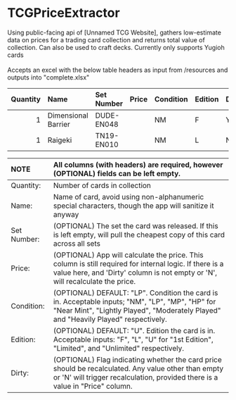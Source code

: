 # TCGPriceExtractor
Using public-facing api of [Unnamed TCG Website], gathers low-estimate data on prices for a trading card collection and returns total value of collection. Can also be used to craft decks. Currently only supports Yugioh cards\
\
Accepts an excel with the below table headers as input from /resources and outputs into "complete.xlsx"

| Quantity	| Name	              | Set Number	| Price	| Condition	| Edition	| Dirty |
|----------:|:--------------------|:------------|------:|:----------|:--------|:------|
| 1	        | Dimensional Barrier	| DUDE-EN048	|	      | NM	      | F	      | Y     |
| 1	        | Raigeki	            | TN19-EN010  |	      | NM    	  | L       |	N     |      


| NOTE | All columns (with headers) are required, however (OPTIONAL) fields can be left empty. |
|:---|:---|
| Quantity:     | Number of cards in collection |
| Name:         | Name of card, avoid using non-alphanumeric special characters, though the app will sanitize it anyway|
| Set Number:   | (OPTIONAL) The set the card was released. If this is left empty, will pull the cheapest copy of this card across all sets|
| Price:        | (OPTIONAL) App will calculate the price. This column is still required for internal logic. If there is a value here, and 'Dirty' column is not empty or 'N', will recalculate the price.|
| Condition:    | (OPTIONAL) DEFAULT: "LP". Condition the card is in. Acceptable inputs; "NM", "LP", "MP", "HP" for "Near Mint", "Lightly Played", "Moderately Played" and "Heavily Played" respectively.|
| Edition:      | (OPTIONAL) DEFAULT: "U". Edition the card is in. Acceptable inputs: "F", "L", "U" for "1st Edition", "Limited", and "Unlimited" respectively.|
| Dirty:        | (OPTIONAL) Flag indicating whether the card price should be recalculated. Any value other than empty or 'N' will trigger recalculation, provided there is a value in "Price" column.|
